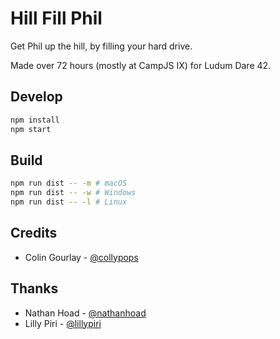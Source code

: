 # Hill Fill Phil

Get Phil up the hill, by filling your hard drive.

Made over 72 hours (mostly at CampJS IX) for Ludum Dare 42.

## Develop

```sh
npm install
npm start
```

## Build

```sh
npm run dist -- -m # macOS
npm run dist -- -w # Windows
npm run dist -- -l # Linux
```

## Credits

- Colin Gourlay - [@collypops](https://twitter.com/collypops)

## Thanks

- Nathan Hoad - [@nathanhoad](https://twitter.com/nathanhoad)
- Lilly Piri - [@lillypiri](https://twitter.com/lillypiri)
